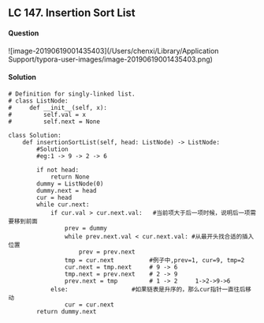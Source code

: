 ## LC 147. Insertion Sort List

#### Question

![image-20190619001435403](/Users/chenxi/Library/Application Support/typora-user-images/image-20190619001435403.png)



#### Solution

```python3
# Definition for singly-linked list.
# class ListNode:
#     def __init__(self, x):
#         self.val = x
#         self.next = None

class Solution:
    def insertionSortList(self, head: ListNode) -> ListNode:        
        #Solution
        #eg:1 -> 9 -> 2 -> 6 
        
        if not head:
            return None
        dummy = ListNode(0)
        dummy.next = head
        cur = head
        while cur.next:
            if cur.val > cur.next.val:   #当前项大于后一项时候，说明后一项需要移到前面
                prev = dummy            
                while prev.next.val < cur.next.val: #从最开头找合适的插入位置
                    prev = prev.next
                tmp = cur.next          #例子中,prev=1, cur=9, tmp=2
                cur.next = tmp.next     # 9 -> 6
                tmp.next = prev.next    # 2 -> 9
                prev.next = tmp         # 1 -> 2     1->2->9->6
            else:                  #如果链表是升序的，那么cur指针一直往后移动
                cur = cur.next
        return dummy.next
        
```

